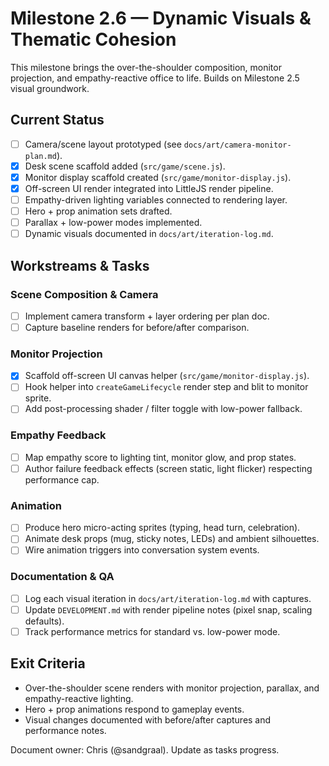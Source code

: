 # Milestone 2.6 — Dynamic Visuals & Thematic Cohesion

This milestone brings the over-the-shoulder composition, monitor projection, and empathy-reactive office to life. Builds on Milestone 2.5 visual groundwork.

## Current Status
- [ ] Camera/scene layout prototyped (see `docs/art/camera-monitor-plan.md`).
- [x] Desk scene scaffold added (`src/game/scene.js`).
- [x] Monitor display scaffold created (`src/game/monitor-display.js`).
- [x] Off-screen UI render integrated into LittleJS render pipeline.
- [ ] Empathy-driven lighting variables connected to rendering layer.
- [ ] Hero + prop animation sets drafted.
- [ ] Parallax + low-power modes implemented.
- [ ] Dynamic visuals documented in `docs/art/iteration-log.md`.

## Workstreams & Tasks

### Scene Composition & Camera
- [ ] Implement camera transform + layer ordering per plan doc.
- [ ] Capture baseline renders for before/after comparison.

### Monitor Projection
- [x] Scaffold off-screen UI canvas helper (`src/game/monitor-display.js`).
- [ ] Hook helper into `createGameLifecycle` render step and blit to monitor sprite.
- [ ] Add post-processing shader / filter toggle with low-power fallback.

### Empathy Feedback
- [ ] Map empathy score to lighting tint, monitor glow, and prop states.
- [ ] Author failure feedback effects (screen static, light flicker) respecting performance cap.

### Animation
- [ ] Produce hero micro-acting sprites (typing, head turn, celebration).
- [ ] Animate desk props (mug, sticky notes, LEDs) and ambient silhouettes.
- [ ] Wire animation triggers into conversation system events.

### Documentation & QA
- [ ] Log each visual iteration in `docs/art/iteration-log.md` with captures.
- [ ] Update `DEVELOPMENT.md` with render pipeline notes (pixel snap, scaling defaults).
- [ ] Track performance metrics for standard vs. low-power mode.

## Exit Criteria
- Over-the-shoulder scene renders with monitor projection, parallax, and empathy-reactive lighting.
- Hero + prop animations respond to gameplay events.
- Visual changes documented with before/after captures and performance notes.

Document owner: Chris (@sandgraal). Update as tasks progress.
